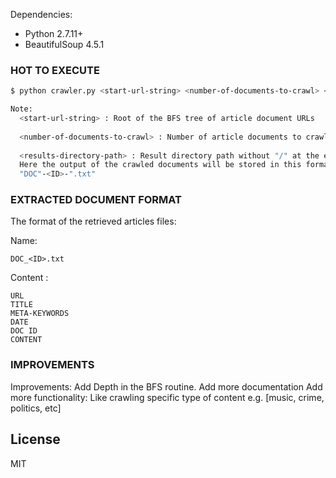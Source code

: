 Dependencies:

  - Python 2.7.11+
  - BeautifulSoup 4.5.1

### HOT TO EXECUTE


```sh
$ python crawler.py <start-url-string> <number-of-documents-to-crawl> <results-directory-path>

Note:
  <start-url-string> : Root of the BFS tree of article document URLs
  
  <number-of-documents-to-crawl> : Number of article documents to crawl
  
  <results-directory-path> : Result directory path without "/" at the end.
  Here the output of the crawled documents will be stored in this format:
  "DOC"-<ID>-".txt"
```


### EXTRACTED DOCUMENT FORMAT

The format of the retrieved articles files:

Name: 

    DOC_<ID>.txt
Content
:

    URL
    TITLE
    META-KEYWORDS
    DATE
    DOC ID
    CONTENT

### IMPROVEMENTS
Improvements: Add Depth in the BFS routine.
Add more documentation
Add more functionality: Like crawling specific type of content e.g. [music, crime, politics, etc]


License
----
MIT
